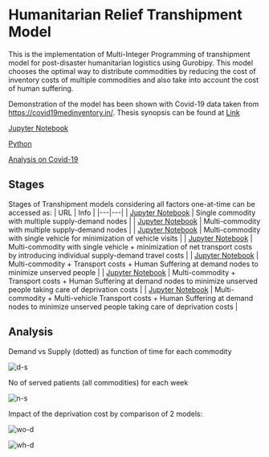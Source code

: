 # Humanitarian Relief Transhipment Model

This is the implementation of Multi-Integer Programming of transhipment model for post-disaster humanitarian logistics using Gurobipy.  This model chooses the optimal way to distribute commodities by reducing the cost of inventory costs of multiple commodities and also take into account the cost of human suffering.

Demonstration of the model has been shown with Covid-19 data taken from https://covid19medinventory.in/. Thesis synopsis can be found at [Link](https://drive.google.com/file/d/1FYmH340ctkqFeRjGLbpP8KHIdJ0jUdGf/view?usp=sharing)

[Jupyter Notebook](https://nbviewer.jupyter.org/github/Kartikaggarwal98/Transhipment-Network/blob/master/mc_v_p_time_covid.ipynb)

[Python](https://github.com/Kartikaggarwal98/Transhipment-Network/tree/master/mc_v_p_time.py)

[Analysis on Covid-19](##Analysis)

## Stages

Stages of Transhipment models considering all factors one-at-time can be accessed as:
| URL | Info | 
|---|---|
| [Jupyter Notebook](https://nbviewer.jupyter.org/github/Kartikaggarwal98/Transhipment-Network/blob/master/notebooks/single_commodity.ipynb)  | Single commodity with multiple supply-demand nodes  |
| [Jupyter Notebook](https://nbviewer.jupyter.org/github/Kartikaggarwal98/Transhipment-Network/blob/master/notebooks/multi_commodity.ipynb)  | Multi-commodity with multiple supply-demand nodes  |
| [Jupyter Notebook](https://nbviewer.jupyter.org/github/Kartikaggarwal98/Transhipment-Network/blob/master/notebooks/mc_vehicle.ipynb)  | Multi-commodity with single vehicle for minimization of vehicle visits  |
| [Jupyter Notebook](https://nbviewer.jupyter.org/github/Kartikaggarwal98/Transhipment-Network/blob/master/notebooks/mc_v_cost.ipynb)  | Multi-commodity with single vehicle + minimization of net transport costs  by introducing individual supply-demand travel costs |
| [Jupyter Notebook](https://nbviewer.jupyter.org/github/Kartikaggarwal98/Transhipment-Network/blob/master/notebooks/mc_v_people.ipynb)  | Multi-commodity + Transport costs + Human Suffering at demand nodes to minimize unserved people  |
| [Jupyter Notebook](https://nbviewer.jupyter.org/github/Kartikaggarwal98/Transhipment-Network/blob/master/notebooks/mc_v_p_time.ipynb)  | Multi-commodity + Transport costs + Human Suffering at demand nodes to minimize unserved people taking care of deprivation costs |
| [Jupyter Notebook](https://nbviewer.jupyter.org/github/Kartikaggarwal98/Transhipment-Network/blob/master/notebooks/mc_mv_p_time.ipynb)  | Multi-commodity + Multi-vehicle Transport costs + Human Suffering at demand nodes to minimize unserved people taking care of deprivation costs |

## Analysis

Demand vs Supply (dotted) as function of time for each commodity

![d-s](DemvsSup.png)

No of served patients (all commodities) for each week

![n-s](served.png)

Impact of the deprivation cost by comparison of 2 models:

![wo-d](UnServedPatOxy.png)

![wh-d](UnServedPatHCQ.png)
